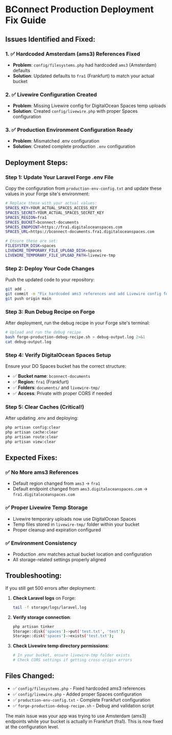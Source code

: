 # BConnect Production Deployment Fix Guide

## Issues Identified and Fixed:

### 1. ✅ **Hardcoded Amsterdam (ams3) References Fixed**
- **Problem**: `config/filesystems.php` had hardcoded `ams3` (Amsterdam) defaults
- **Solution**: Updated defaults to `fra1` (Frankfurt) to match your actual bucket

### 2. ✅ **Livewire Configuration Created**
- **Problem**: Missing Livewire config for DigitalOcean Spaces temp uploads
- **Solution**: Created `config/livewire.php` with proper Spaces configuration

### 3. ✅ **Production Environment Configuration Ready**
- **Problem**: Mismatched .env configuration
- **Solution**: Created complete production `.env` configuration

## Deployment Steps:

### Step 1: Update Your Laravel Forge .env File
Copy the configuration from `production-env-config.txt` and update these values in your Forge site's environment:

```bash
# Replace these with your actual values:
SPACES_KEY=YOUR_ACTUAL_SPACES_ACCESS_KEY
SPACES_SECRET=YOUR_ACTUAL_SPACES_SECRET_KEY
SPACES_REGION=fra1
SPACES_BUCKET=bconnect-documents
SPACES_ENDPOINT=https://fra1.digitaloceanspaces.com
SPACES_URL=https://bconnect-documents.fra1.digitaloceanspaces.com

# Ensure these are set:
FILESYSTEM_DISK=spaces
LIVEWIRE_TEMPORARY_FILE_UPLOAD_DISK=spaces
LIVEWIRE_TEMPORARY_FILE_UPLOAD_PATH=livewire-tmp
```

### Step 2: Deploy Your Code Changes
Push the updated code to your repository:

```bash
git add .
git commit -m "Fix hardcoded ams3 references and add Livewire config for Frankfurt Spaces"
git push origin main
```

### Step 3: Run Debug Recipe on Forge
After deployment, run the debug recipe in your Forge site's terminal:

```bash
# Upload and run the debug recipe
bash forge-production-debug-recipe.sh > debug-output.log 2>&1
cat debug-output.log
```

### Step 4: Verify DigitalOcean Spaces Setup
Ensure your DO Spaces bucket has the correct structure:
- ✅ **Bucket name**: `bconnect-documents`
- ✅ **Region**: `fra1` (Frankfurt)
- ✅ **Folders**: `documents/` and `livewire-tmp/`
- ✅ **Access**: Private with proper CORS if needed

### Step 5: Clear Caches (Critical!)
After updating .env and deploying:

```bash
php artisan config:clear
php artisan cache:clear
php artisan route:clear
php artisan view:clear
```

## Expected Fixes:

### ✅ **No More ams3 References**
- Default region changed from `ams3` → `fra1`
- Default endpoint changed from `ams3.digitaloceanspaces.com` → `fra1.digitaloceanspaces.com`

### ✅ **Proper Livewire Temp Storage**
- Livewire temporary uploads now use DigitalOcean Spaces
- Temp files stored in `livewire-tmp/` folder within your bucket
- Proper cleanup and expiration configured

### ✅ **Environment Consistency**
- Production .env matches actual bucket location and configuration
- All storage-related settings properly aligned

## Troubleshooting:

If you still get 500 errors after deployment:

1. **Check Laravel logs** on Forge:
   ```bash
   tail -f storage/logs/laravel.log
   ```

2. **Verify storage connection**:
   ```bash
   php artisan tinker
   Storage::disk('spaces')->put('test.txt', 'test');
   Storage::disk('spaces')->exists('test.txt');
   ```

3. **Check Livewire temp directory permissions**:
   ```bash
   # In your bucket, ensure livewire-tmp folder exists
   # Check CORS settings if getting cross-origin errors
   ```

## Files Changed:
- ✅ `config/filesystems.php` - Fixed hardcoded ams3 references
- ✅ `config/livewire.php` - Added proper Spaces configuration
- ✅ `production-env-config.txt` - Complete Frankfurt configuration
- ✅ `forge-production-debug-recipe.sh` - Debug and validation script

The main issue was your app was trying to use Amsterdam (ams3) endpoints while your bucket is actually in Frankfurt (fra1). This is now fixed at the configuration level.
